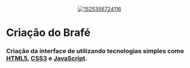 <p align="center">
    <a href="https://github.com/jorgejrdj"><img src="https://i.ibb.co/bHVkGTx/1525356724116.png" alt="1525356724116" border="0"></a> </p>

# Criação do Brafé

### Criação da interface de utilizando tecnologias simples como [HTML5](https://developer.mozilla.org/pt-BR/docs/Web/HTML/HTML5), [CSS3](https://www.w3schools.com/css/) e [JavaScript](https://developer.mozilla.org/pt-BR/docs/Aprender/JavaScript). 